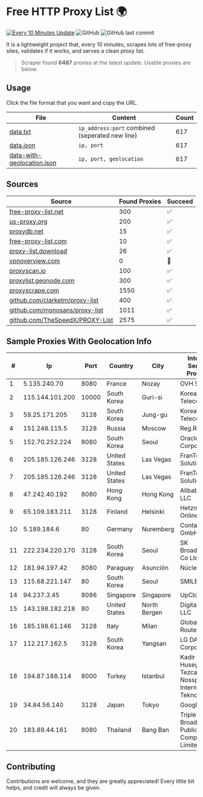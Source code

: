 
# Free HTTP Proxy List 🌍

[![Every 10 Minutes Update](https://github.com/mertguvencli/http-proxy-list/actions/workflows/main.yml/badge.svg?branch=main)](https://github.com/mertguvencli/http-proxy-list/actions/workflows/main.yml)
![GitHub](https://img.shields.io/github/license/mertguvencli/http-proxy-list)
![GitHub last commit](https://img.shields.io/github/last-commit/mertguvencli/http-proxy-list)

It is a lightweight project that, every 10 minutes, scrapes lots of free-proxy sites, validates if it works, and serves a clean proxy list.


> Scraper found **6487** proxies at the latest update. Usable proxies are below.

## Usage

Click the file format that you want and copy the URL.


|File|Content|Count|
|----|-------|-----|
|[data.txt](https://raw.githubusercontent.com/mertguvencli/http-proxy-list/main/proxy-list/data.txt)|`ip_address:port` combined (seperated new line)|617|
|[data.json](https://raw.githubusercontent.com/mertguvencli/http-proxy-list/main/proxy-list/data.json)|`ip, port`|617|
|[data-with-geolocation.json](https://raw.githubusercontent.com/mertguvencli/http-proxy-list/main/proxy-list/data-with-geolocation.json)|`ip, port, geolocation`|617|

## Sources

|Source|Found Proxies|Succeed|
|------|-------------|-------|
|[free-proxy-list.net](https://free-proxy-list.net)|300|✅|
|[us-proxy.org](https://www.us-proxy.org)|200|✅|
|[proxydb.net](http://proxydb.net)|15|✅|
|[free-proxy-list.com](https://free-proxy-list.com/?page=&port=&type%5B%5D=http&type%5B%5D=https&up_time=0&search=Search)|10|✅|
|[proxy-list.download](https://www.proxy-list.download/HTTP)|26|✅|
|[vpnoverview.com](https://vpnoverview.com/privacy/anonymous-browsing/free-proxy-servers)|0|🚫|
|[proxyscan.io](https://www.proxyscan.io)|100|✅|
|[proxylist.geonode.com](https://proxylist.geonode.com/api/proxy-list?limit=300&page=1&sort_by=lastChecked&sort_type=desc&protocols=http,https)|300|✅|
|[proxyscrape.com](https://api.proxyscrape.com/v2/?request=displayproxies&protocol=http&timeout=10000&country=all&ssl=all&anonymity=all)|1550|✅|
|[github.com/clarketm/proxy-list](https://raw.githubusercontent.com/clarketm/proxy-list/master/proxy-list-raw.txt)|400|✅|
|[github.com/monosans/proxy-list](https://raw.githubusercontent.com/monosans/proxy-list/main/proxies/http.txt)|1011|✅|
|[github.com/TheSpeedX/PROXY-List](https://raw.githubusercontent.com/TheSpeedX/PROXY-List/master/http.txt)|2575|✅|


## Sample Proxies With Geolocation Info

|#|Ip|Port|Country|City|Internet Service Provider|
|-|--|----|-------|----|-------------------------|
|1|5.135.240.70|8080|France|Nozay|OVH SAS|
|2|115.144.101.200|10000|South Korea|Guri-si|Korea Telecom|
|3|59.25.171.205|3128|South Korea|Jung-gu|Korea Telecom|
|4|151.248.115.5|3128|Russia|Moscow|Reg.Ru|
|5|152.70.252.224|8080|South Korea|Seoul|Oracle Corporation|
|6|205.185.126.246|3128|United States|Las Vegas|FranTech Solutions|
|7|205.185.126.246|3128|United States|Las Vegas|FranTech Solutions|
|8|47.242.40.192|8080|Hong Kong|Hong Kong|Alibaba.com LLC|
|9|65.109.183.211|3128|Finland|Helsinki|Hetzner Online GmbH|
|10|5.189.184.6|80|Germany|Nuremberg|Contabo GmbH|
|11|222.234.220.170|3128|South Korea|Seoul|SK Broadband Co Ltd|
|12|181.94.197.42|8080|Paraguay|Asunción|Núcleo S.A.|
|13|115.68.221.147|80|South Korea|Seoul|SMILESERV|
|14|94.237.3.45|8086|Singapore|Singapore|UpCloud Ltd|
|15|143.198.182.218|80|United States|North Bergen|DigitalOcean, LLC|
|16|185.198.61.146|3128|Italy|Milan|Global Router LLC|
|17|112.217.162.5|3128|South Korea|Yangsan|LG DACOM Corporation|
|18|194.87.188.114|8000|Turkey|Istanbul|Kadir Huseyin Tezcan Nosspeed Internet Teknolojileri|
|19|34.84.56.140|3128|Japan|Tokyo|Google LLC|
|20|183.89.44.161|8080|Thailand|Bang Ban|Triple T Broadband Public Company Limited|



## Contributing

Contributions are welcome, and they are greatly appreciated! Every
little bit helps, and credit will always be given.


